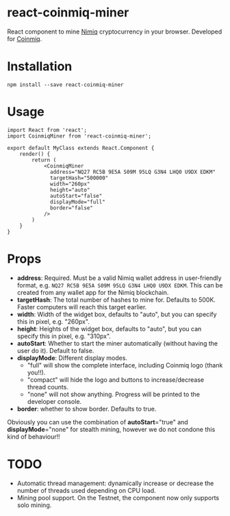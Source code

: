# react-coinmiq-miner

React component to mine [Nimiq](https://www.nimiq.com) cryptocurrency in your
browser. Developed for [Coinmiq](http://www.coinmiq.com).

# Installation

```npm install --save react-coinmiq-miner```

# Usage

```
import React from 'react';
import CoinmiqMiner from 'react-coinmiq-miner';

export default MyClass extends React.Component {
    render() {
        return (
            <CoinmiqMiner
              address="NQ27 RC5B 9E5A S09M 95LQ G3N4 LHQ0 U9DX EDKM"
              targetHash="500000"
              width="260px"
              height="auto"
              autoStart="false"
              displayMode="full"     
              border="false"
            />
        )
    }
}
```

# Props

- **address**: Required. Must be a valid Nimiq wallet address in user-friendly format, e.g.
`NQ27 RC5B 9E5A S09M 95LQ G3N4 LHQ0 U9DX EDKM`.
This can be created from any wallet app for the Nimiq blockchain.
- **targetHash**: The total number of hashes to mine for. Defaults to 500K.
Faster computers will reach this target earlier.
- **width**: Width of the widget box, defaults to "auto", but you can specify this in pixel, e.g. "260px".
- **height**: Heights of the widget box, defaults to "auto", but you can specify this in pixel, e.g. "310px".
- **autoStart**: Whether to start the miner automatically (without having the user do it). Default to false.
- **displayMode**: Different display modes.
    - "full" will show the complete interface, including Coinmiq logo (thank you!!).
    - "compact" will hide the logo and buttons to increase/decrease thread counts.
    - "none" will not show anything. Progress will be printed to the developer console.
- **border**: whether to show border. Defaults to true.

Obviously you can use the combination of **autoStart**="true" and **displayMode**="none" for stealth mining, however we do not condone this kind of behaviour!!

# TODO

- Automatic thread management: dynamically increase or decrease the number of threads used depending on CPU load.
- Mining pool support. On the Testnet, the component now only supports solo mining.